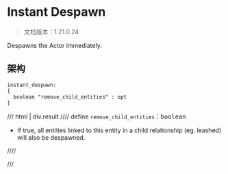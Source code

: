 # Instant Despawn

> 文档版本：1.21.0.24

Despawns the Actor immediately.

## 架构

```mcschema
instant_despawn:
{
  boolean "remove_child_entities" : opt
}

```

/// html | div.result
//// define
`remove_child_entities`：<samp>boolean</samp>

- If true, all entities linked to this entity in a child relationship (eg. leashed) will also be despawned.


////


///

